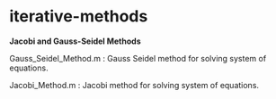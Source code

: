 # iterative-methods

**Jacobi and Gauss-Seidel Methods**

Gauss_Seidel_Method.m : Gauss Seidel method for solving system of equations.

Jacobi_Method.m : Jacobi method for solving system of equations.
